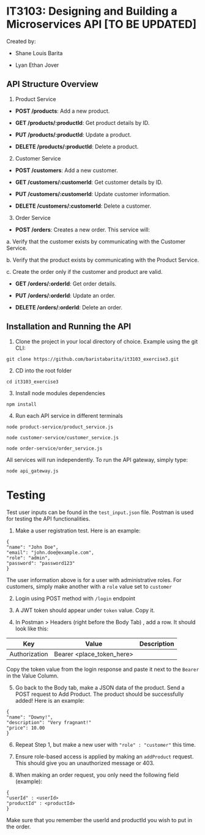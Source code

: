 # IT3103: Designing and Building a Microservices API [TO BE UPDATED]

  

Created by:

- Shane Louis Barita

- Lyan Ethan Jover

  

## API Structure Overview

  

1. Product Service

-  **POST /products**: Add a new product.

-  **GET /products/:productId**: Get product details by ID.

-  **PUT /products/:productId**: Update a product.

-  **DELETE /products/:productId**: Delete a product.

  

2. Customer Service

-  **POST /customers**: Add a new customer.

-  **GET /customers/:customerId**: Get customer details by ID.

-  **PUT /customers/:customerId**: Update customer information.

-  **DELETE /customers/:customerId**: Delete a customer.

  

3. Order Service

-  **POST /orders**: Creates a new order. This service will:

a. Verify that the customer exists by communicating with the Customer Service.

b. Verify that the product exists by communicating with the Product Service.

c. Create the order only if the customer and product are valid.

-  **GET /orders/:orderId**: Get order details.

-  **PUT /orders/:orderId**: Update an order.

-  **DELETE /orders/:orderId**: Delete an order.

  

## Installation and Running the API

1. Clone the project in your local directory of choice. Example using the git CLI:

```
git clone https://github.com/baristabarita/it3103_exercise3.git
```

2. CD into the root folder

```
cd it3103_exercise3
```


3. Install node modules dependencies

```
npm install
```

  

4. Run each API service in different terminals

```
node product-service/product_service.js
```

```
node customer-service/customer_service.js
```

```
node order-service/order_service.js
```
All services will run independently.
To run the API gateway, simply type:
```
node api_gateway.js
```
  

# Testing

Test user inputs can be found in the ```test_input.json``` file. Postman is used for testing the API functionalities.

  

1. Make a user registration test. Here is an example:

```
{
"name": "John Doe",
"email": "john.doe@example.com",
"role": "admin",
"password": "password123"
}
```

The user information above is for a user with administrative roles. 
For customers, simply make another with a ```role``` value set to ```customer```

2. Login using POST method with ```/login``` endpoint

3. A JWT token should appear under ```token``` value. Copy it.

4. In Postman > Headers (right before the Body Tab) , add a row. It should look like this:

| Key | Value | Description |
|--|--|-- |
| Authorization | Bearer <place_token_here> |  |

Copy the token value from the login response and paste it next to the ```Bearer``` in the Value Column.


5. Go back to the Body tab, make a JSON data of the product. Send a POST request to Add Product. The product should be successfully added! Here is an example:

```
{
"name": "Downy!",
"description": "Very fragnant!"
"price": 10.00
}
```

6. Repeat Step 1, but make a new user with ```"role" : "customer"``` this time.

7. Ensure role-based access is applied by making an ```addProduct``` request. This should give you an unauthorized message or 403.

8. When making an order request, you only need the following field (example):

```
{
"userId" : <userId>
"productId" : <productId>
}
```

Make sure that you remember the userId and productId you wish to put in the order. 